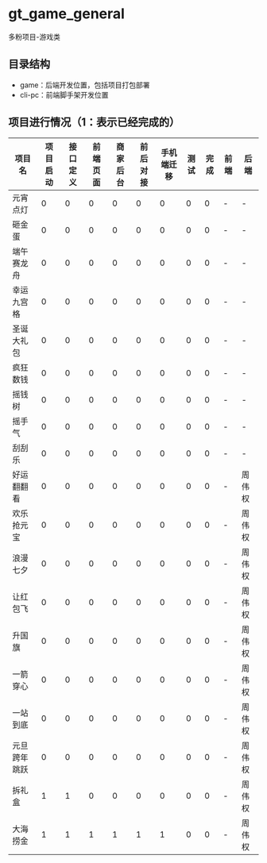 # gt_game_general

多粉项目-游戏类
## 目录结构

- game：后端开发位置，包括项目打包部署
- cli-pc：前端脚手架开发位置

## 项目进行情况（1：表示已经完成的）

| 项目名 | 项目启动 | 接口定义 | 前端页面 | 商家后台 | 前后对接 | 手机端迁移 | 测试 | 完成 | 前端 | 后端
| -------- | -------- | -------- | -------- | -------- | -------- | -------- | -------- | -------- | -------- | -------- |
| 元宵点灯 | 0 | 0 | 0 | 0 | 0 | 0 | 0 | 0 | - | -
| 砸金蛋 | 0 | 0 | 0 | 0 | 0 | 0 | 0 | 0 | - | -
| 端午赛龙舟 | 0 | 0 | 0 | 0 | 0 | 0 | 0 | 0 | - | -
| 幸运九宫格 | 0 | 0 | 0 | 0 | 0 | 0 | 0 | 0 | - | -
| 圣诞大礼包 | 0 | 0 | 0 | 0 | 0 | 0 | 0 | 0 | - | -
| 疯狂数钱 | 0 | 0 | 0 | 0 | 0 | 0 | 0 | 0 | - | -
| 摇钱树 | 0 | 0 | 0 | 0 | 0 | 0 | 0 | 0 | - | - 
| 摇手气 | 0 | 0 | 0 | 0 | 0 | 0 | 0 | 0 | - | -
| 刮刮乐 | 0 | 0 | 0 | 0 | 0 | 0 | 0 | 0 | - | -
| 好运翻翻看 | 0 | 0 | 0 | 0 | 0 | 0 | 0 | 0 | - |周伟权
| 欢乐抢元宝 | 0 | 0 | 0 | 0 | 0 | 0 | 0 | 0 | - |周伟权 
| 浪漫七夕| 0 | 0 | 0 | 0 | 0 | 0 | 0 | 0 | - | 周伟权
| 让红包飞| 0 | 0 | 0 | 0 | 0 | 0 | 0 | 0 | - | 周伟权
| 升国旗| 0 | 0 | 0 | 0 | 0 | 0 | 0 | 0 | - |周伟权
| 一箭穿心     | 0 | 0 | 0 | 0 | 0 | 0 | 0 | 0 | - | 周伟权
| 一站到底     | 0 | 0 | 0 | 0 | 0 | 0 | 0 | 0 | - | 周伟权
| 元旦跨年跳跃 | 0 | 0 | 0 | 0 | 0 | 0 | 0 | 0 | - | 周伟权
| 拆礼盒      | 1 | 1 | 0 | 0 | 0 | 0 | 0 | 0 | - | 周伟权
| 大海捞金    | 1 | 1| 1 | 1 | 1 | 1 | 0 | 0 | - | 周伟权

